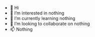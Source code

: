 - 👋 Hi
- 👀 I’m interested in nothing
- 🌱 I’m currently learning nothing
- 💞️ I’m looking to collaborate on nothing
- 📫 Nothing

<!---
vforvera/vforvera is a ✨ special ✨ repository because its `README.md` (this file) appears on your GitHub profile.
You can click the Preview link to take a look at your changes.
--->
